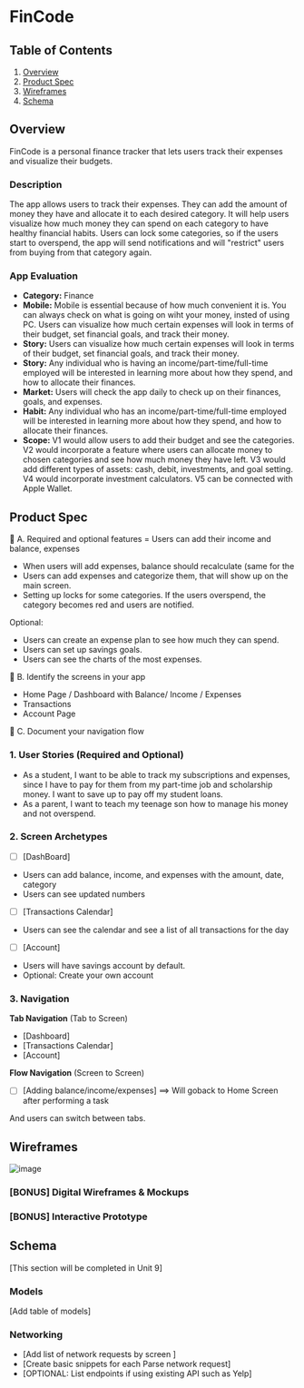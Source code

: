# FinCode

## Table of Contents

1. [Overview](#Overview)
2. [Product Spec](#Product-Spec)
3. [Wireframes](#Wireframes)
4. [Schema](#Schema)

## Overview

FinCode is a personal finance tracker that lets users track their expenses and visualize their budgets.

### Description

The app allows users to track their expenses. They can add the amount of money they have and allocate it to each desired category. It will help users visualize how much money they can spend on each category to have healthy financial habits. Users can lock some categories, so if the users start to overspend, the app will send notifications and will "restrict" users from buying from that category again. 

### App Evaluation

- **Category:** Finance
- **Mobile:**  Mobile is essential because of how much convenient it is. You can always check on what is going on wiht your money, insted of using PC. Users can visualize how much certain expenses will look in terms of their budget, set financial goals, and track their money. 
- **Story:**  Users can visualize how much certain expenses will look in terms of their budget, set financial goals, and track their money.
- **Story:** Any individual who is having an income/part-time/full-time employed will be interested in learning more about how they spend, and how to allocate their finances. 
- **Market:** Users will check the app daily to check up on their finances, goals, and expenses. 
- **Habit:** Any individual who has an income/part-time/full-time employed will be interested in learning more about how they spend, and how to allocate their finances. 
- **Scope:** V1 would allow users to add their budget and see the categories. V2 would incorporate a feature where users can allocate money to chosen categories and see how much money they have left. V3 would add different types of assets: cash, debit, investments, and goal setting. V4 would incorporate investment calculators. V5 can be connected with Apple Wallet.

## Product Spec
🎯 A. Required and optional features
= Users can add their income and balance, expenses
- When users will add expenses, balance should recalculate (same for the 
- Users can add expenses and categorize them, that will show up on the main screen.
- Setting up locks for some categories. If the users overspend, the category becomes red and users are notified.
  
Optional:
- Users can create an expense plan to see how much they can spend.
- Users can set up savings goals.
- Users can see the charts of the most expenses. 

🎯 B. Identify the screens in your app
- Home Page / Dashboard with Balance/ Income / Expenses
- Transactions
- Account Page

🎯 C. Document your navigation flow

### 1. User Stories (Required and Optional)

* As a student, I want to be able to track my subscriptions and expenses, since I have to pay for them from my part-time job and scholarship money. I want to save up to pay off my student loans.
* As a parent, I want to teach my teenage son how to manage his money and not overspend. 

### 2. Screen Archetypes

- [ ] [DashBoard]
* Users can add balance, income, and expenses with the amount, date, category
* Users can see updated numbers

- [ ] [Transactions Calendar]
* Users can see the calendar and see a list of all transactions for the day

- [ ] [Account]
* Users will have savings account by default.
* Optional: Create your own account

### 3. Navigation


**Tab Navigation** (Tab to Screen)

* [Dashboard]
* [Transactions Calendar]
* [Account]

**Flow Navigation** (Screen to Screen)

- [ ] [Adding balance/income/expenses]
  ==> Will goback to Home Screen after performing a task

And users can switch between tabs.

## Wireframes
![image](https://github.com/bktfuture/Capstone-Project/assets/86029622/b69672ee-9a9d-4aa4-a4c8-2f4ff83789c7)



### [BONUS] Digital Wireframes & Mockups



### [BONUS] Interactive Prototype

## Schema 

[This section will be completed in Unit 9]

### Models

[Add table of models]

### Networking

- [Add list of network requests by screen ]
- [Create basic snippets for each Parse network request]
- [OPTIONAL: List endpoints if using existing API such as Yelp]

